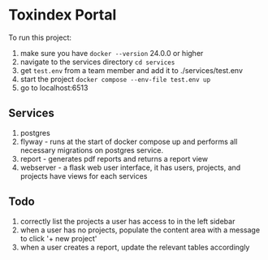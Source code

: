 # Toxindex Portal

To run this project:

1. make sure you have `docker --version` 24.0.0 or higher
2. navigate to the services directory `cd services`
3. get `test.env` from a team member and add it to ./services/test.env
3. start the project `docker compose --env-file test.env up`
4. go to localhost:6513

## Services
1. postgres
2. flyway - runs at the start of docker compose up and performs all necessary migrations on postgres service.
3. report - generates pdf reports and returns a report view
4. webserver - a flask web user interface, it has users, projects, and projects have views for each services

## Todo
1. correctly list the projects a user has access to in the left sidebar
2. when a user has no projects, populate the content area with a message to click '+ new project'
3. when a user creates a report, update the relevant tables accordingly
